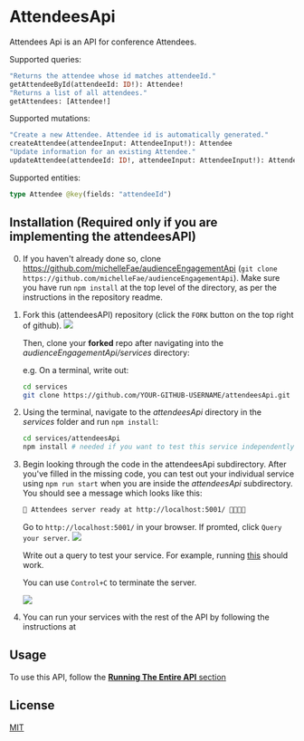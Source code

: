 # AttendeesApi

Attendees Api is an API for conference Attendees.

Supported queries:
```graphql
"Returns the attendee whose id matches attendeeId."
getAttendeeById(attendeeId: ID!): Attendee!
"Returns a list of all attendees."
getAttendees: [Attendee!]
```
Supported mutations:
```graphql
"Create a new Attendee. Attendee id is automatically generated."
createAttendee(attendeeInput: AttendeeInput!): Attendee
"Update information for an existing Attendee."
updateAttendee(attendeeId: ID!, attendeeInput: AttendeeInput!): Attendee
```

Supported entities:
```graphql
type Attendee @key(fields: "attendeeId")
```

## Installation (Required only if you are implementing the attendeesAPI)


0) If you haven't already done so, clone https://github.com/michelleFae/audienceEngagementApi (`git clone https://github.com/michelleFae/audienceEngagementApi`). Make sure you have run `npm install` at the top level of the directory, as per the instructions in the repository readme.

1) Fork this (attendeesAPI) repository (click the `FORK` button on the top right of github).
    ![](https://i.imgur.com/oJWUOVh.png)

    Then, clone your **forked** repo after navigating into the _audienceEngagementApi/services_ directory:
    
    e.g. On a terminal, write out:
    ```bash
    cd services
    git clone https://github.com/YOUR-GITHUB-USERNAME/attendeesApi.git
    ```

2) Using the terminal, navigate to the _attendeesApi_ directory in the _services_ folder and run `npm install`:

    ```bash
    cd services/attendeesApi
    npm install # needed if you want to test this service independently from other services
    ```

3) Begin looking through the code in the attendeesApi subdirectory. After you've filled in the missing code, you can test out your individual service using `npm run start` when you are inside the _attendeesApi_ subdirectory. You should see a message which looks like this:

    ```bash
    🎀 Attendees server ready at http://localhost:5001/ 👩‍💻🧑‍💻
    ```

    Go to `http://localhost:5001/` in your browser. If promted, click `Query your server`. 
    ![](https://i.imgur.com/JOiWRsP.png)

    Write out a query to test your service. For example, running [this](https://studio.apollographql.com/sandbox/explorer?endpoint=http%3A%2F%2Flocalhost%3A5001%2F&explorerURLState=N4IgJg9gxgrgtgUwHYBcQC4QEcYIE4CeABAIq6EAUAJAIYorJgIICSY6RLAIgIQCURYAB0kRIgHMEKAIL1GzAEIE2FOgyRNW7IrTkbmbAcNFiia%2BVpGmiSGoiumUBAA4IHYmpIcBfB5Jl6mgDOgu42dm4mHl4mvkjeIAA0IABuNHgAljQARgA2CEEYIMZiQiDm%2BpYYRGXSAMxlIg4iCd5AA) should work.

    You can use `Control+C` to terminate the server.
    
    ![](https://i.imgur.com/Xa5Mz0T.gif)

4) You can run your services with the rest of the API by following the instructions at
## Usage

To use this API, follow the [**Running The Entire API** section](https://github.com/michelleFae/audienceEngagementApi)

## License

[MIT](htsps://choosealicense.com/licenses/mit/)